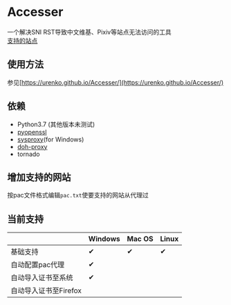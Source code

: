# Accesser
一个解决SNI RST导致中文维基、Pixiv等站点无法访问的工具  
[支持的站点](https://github.com/URenko/Accesser/wiki/目前支持的站点)

## 使用方法
参见[https://urenko.github.io/Accesser/](https://urenko.github.io/Accesser/)

## 依赖
- Python3.7 (其他版本未测试)
- [pyopenssl](https://pyopenssl.org/)
- [sysproxy](https://github.com/Noisyfox/sysproxy)(for Windows)
- [doh-proxy](https://github.com/facebookexperimental/doh-proxy)
- tornado

## 增加支持的网站 
按pac文件格式编辑`pac.txt`使要支持的网站从代理过  

## 当前支持
|                   |Windows|Mac OS|Linux|
|-------------------|-------|------|-----|
|基础支持            |  ✔  |  ✔  | ✔ |
|自动配置pac代理      |  ✔  |      |     |
|自动导入证书至系统   |  ✔  |      |     |
|自动导入证书至Firefox|      |      |     |
